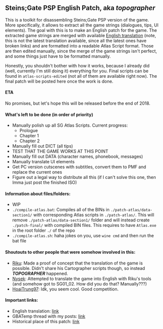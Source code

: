 ## Steins;Gate PSP English Patch, aka *topographer*
This is a toolkit for disassembling Steins;Gate PSP version of the game. More specifically, it allows to extract all the game strings (dialogues, tips, UI elements). The goal with this is to make an English patch for the game. The extracted game strings are merged with available [English translation](http://tsuuun.blogspot.com/2012/01/happy-new-year-everyone-and-yeah-its.html) (note, this is not the latest translation available, since all the latest ones have broken links) and are formatted into a readable Atlas Script format. Those are then edited manually, since the merge of the game strings isn't perfect, and some things just have to be formatted manually.

Honestly, you shouldn't bother with how it works, because I already did (well, currently I'm still doing it) everything for you. Final scripts can be found in `atlas-scripts-edited` (not all of them are available right now). The final patch will be posted here once the work is done.

#### ETA
No promises, but let's hope this will be released before the end of 2018.

#### What's left to be done (in order of priority)
- Manually polish up all SG Atlas Scripts. Current progress:
  - Prologue
  - Chapter 1
  - Chapter 2
- Manually fill out DICT (all tips)
- TEST THAT THE GAME WORKS AT THIS POINT
- Manually fill out DATA (character names, phonebook, messages)
- Manually translate UI elements
- Get PC version cutscenes with subtitles, convert them to PMF and replace the current ones
- Figure out a legal way to distribute all this (if I can't solve this one, then Imma just post the finished ISO)

#### Information about files/folders:
- WIP
- `./compile-atlas.bat`: Compiles all of the BINs in `./patch-atlas/data-section1/` with corresponding Atlas scripts in `./patch-atlas/`. This will remove `./patch-atlas/data-section1/` folder and will instead create `./patch-final/` with compiled BIN files. This requires to have `Atlas.exe` in the root folder `./` of the repo
- `./compile-atlas.sh`: haha jokes on you, use `wine cmd` and then run the bat file

#### Shoutouts to other people that were somehow involved in this:
- [Riku](https://gbatemp.net/members/riku.176570/): Made a proof of concept that the translation of the game is possible. Didn't share his Cartographer scripts though, so instead ***TOPOGRAPHER*** happened.
- [Nysek](https://github.com/Nysek/): Attempted to translate the game into English with Riku's tools (and somehow got to SG01_02. How did you do that? Manually???)
- [HoaiTrung97](https://gbatemp.net/members/hoaitrung97.461220/): Idk, you seem cool. Good competition.

#### Important links:
- English translation: [link](http://tsuuun.blogspot.com/2012/01/happy-new-year-everyone-and-yeah-its.html)
- GBATemp thread with my posts: [link](https://gbatemp.net/threads/problem-triying-to-translate-steins-gate-to-spanish.501148/)
- Historical place of this patch: [link](https://github.com/BASLQC/steins-gate-psp-patch)
